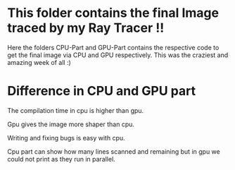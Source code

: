 # This folder contains the final Image traced by my Ray Tracer !!
Here the folders CPU-Part and GPU-Part contains the respective code to get the final image via CPU 
and GPU respectively. This was the craziest and amazing week of all :)

# Difference in CPU and GPU part
The compilation time in cpu is higher than gpu. 

Gpu gives the image more shaper than cpu.

Writing and fixing bugs is easy with cpu.

Cpu part can show how many lines scanned and remaining but in gpu we could not print as they run in parallel.
